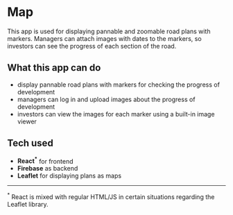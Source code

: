 # Map
This app is used for displaying pannable and zoomable road plans with markers. Managers can attach images with dates to the markers, so investors can see the progress of each section of the road.
## What this app can do
- display pannable road plans with markers for checking the progress of development
- managers can log in and upload images about the progress of development
- investors can view the images for each marker using a built-in image viewer
## Tech used
- **React<sup>*</sup>** for frontend
- **Firebase** as backend
- **Leaflet** for displaying plans as maps

***
<sup>*</sup> React is mixed with regular HTML/JS in certain situations regarding the Leaflet library.
